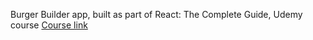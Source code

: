 Burger Builder app, built as part of React: The Complete Guide, Udemy course
[Course link](https://www.udemy.com/course/react-the-complete-guide-incl-redux)
